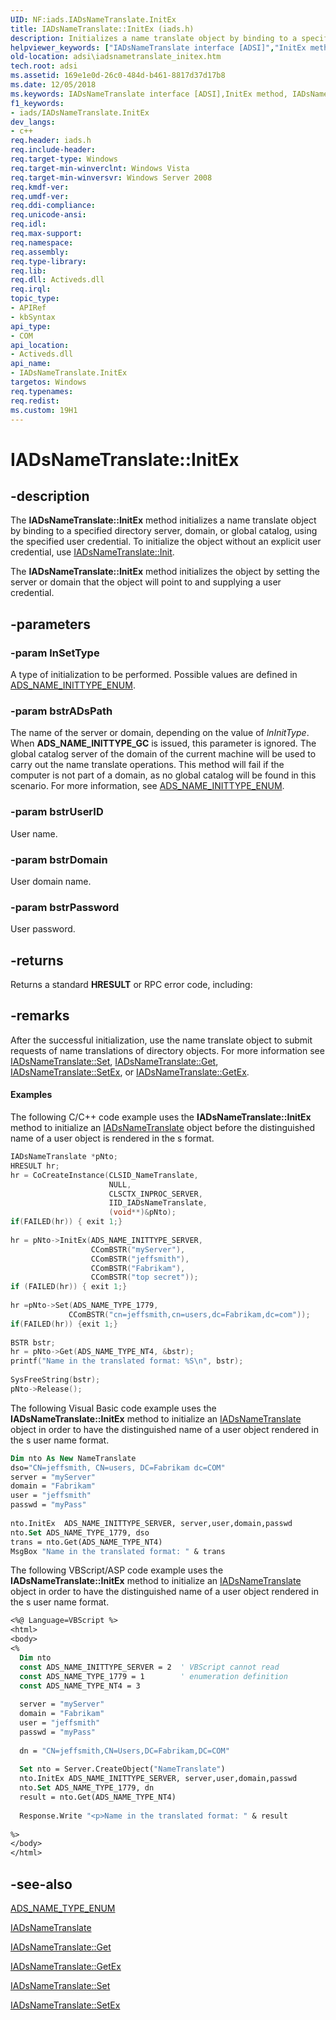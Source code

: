 ```yaml
---
UID: NF:iads.IADsNameTranslate.InitEx
title: IADsNameTranslate::InitEx (iads.h)
description: Initializes a name translate object by binding to a specified directory server, domain, or global catalog, using the specified user credential.
helpviewer_keywords: ["IADsNameTranslate interface [ADSI]","InitEx method","IADsNameTranslate.InitEx","IADsNameTranslate::InitEx","InitEx","InitEx method [ADSI]","InitEx method [ADSI]","IADsNameTranslate interface","_ds_iadsnametranslate_initex","adsi.iadsnametranslate__initex","adsi.iadsnametranslate_initex","iads/IADsNameTranslate::InitEx"]
old-location: adsi\iadsnametranslate_initex.htm
tech.root: adsi
ms.assetid: 169e1e0d-26c0-484d-b461-8817d37d17b8
ms.date: 12/05/2018
ms.keywords: IADsNameTranslate interface [ADSI],InitEx method, IADsNameTranslate.InitEx, IADsNameTranslate::InitEx, InitEx, InitEx method [ADSI], InitEx method [ADSI],IADsNameTranslate interface, _ds_iadsnametranslate_initex, adsi.iadsnametranslate__initex, adsi.iadsnametranslate_initex, iads/IADsNameTranslate::InitEx
f1_keywords:
- iads/IADsNameTranslate.InitEx
dev_langs:
- c++
req.header: iads.h
req.include-header: 
req.target-type: Windows
req.target-min-winverclnt: Windows Vista
req.target-min-winversvr: Windows Server 2008
req.kmdf-ver: 
req.umdf-ver: 
req.ddi-compliance: 
req.unicode-ansi: 
req.idl: 
req.max-support: 
req.namespace: 
req.assembly: 
req.type-library: 
req.lib: 
req.dll: Activeds.dll
req.irql: 
topic_type:
- APIRef
- kbSyntax
api_type:
- COM
api_location:
- Activeds.dll
api_name:
- IADsNameTranslate.InitEx
targetos: Windows
req.typenames: 
req.redist: 
ms.custom: 19H1
---
```


# IADsNameTranslate::InitEx


## -description


The <b>IADsNameTranslate::InitEx</b> method initializes a name translate object by binding to a specified directory server, domain, or global catalog, using the specified user credential. To initialize the object without an explicit user credential, use  <a href="https://docs.microsoft.com/windows/desktop/api/iads/nf-iads-iadsnametranslate-init">IADsNameTranslate::Init</a>.

The <b>IADsNameTranslate::InitEx</b> method initializes the object by setting the server or domain that the object will point to and supplying a user credential.


## -parameters




### -param lnSetType

A type of initialization to be performed. Possible values are defined in  <a href="/windows/win32/api/iads/ne-iads-ads_name_inittype_enum">ADS_NAME_INITTYPE_ENUM</a>.


### -param bstrADsPath

The name of the server or domain, depending on the value of <i>lnInitType</i>. When <b>ADS_NAME_INITTYPE_GC</b> is issued, this parameter is ignored. The global catalog server of the domain of the current machine will be used to carry out the name translate operations. This method will fail if the computer is not part of a domain, as no global catalog will be found in this scenario. For more information, see <a href="/windows/win32/api/iads/ne-iads-ads_name_inittype_enum">ADS_NAME_INITTYPE_ENUM</a>.


### -param bstrUserID

User name.


### -param bstrDomain

User domain name.


### -param bstrPassword

User password.


## -returns



Returns a standard <b>HRESULT</b> or RPC error code, including:




## -remarks



After the successful initialization, use the name translate object to submit requests of name translations of directory objects. For more information see  <a href="https://docs.microsoft.com/windows/desktop/api/iads/nf-iads-iadsnametranslate-set">IADsNameTranslate::Set</a>,  <a href="https://docs.microsoft.com/windows/desktop/api/iads/nf-iads-iadsnametranslate-get">IADsNameTranslate::Get</a>,  <a href="https://docs.microsoft.com/windows/desktop/api/iads/nf-iads-iadsnametranslate-setex">IADsNameTranslate::SetEx</a>, or  <a href="https://docs.microsoft.com/windows/desktop/api/iads/nf-iads-iadsnametranslate-getex">IADsNameTranslate::GetEx</a>.


#### Examples

The following C/C++ code example uses the <b>IADsNameTranslate::InitEx</b> method to initialize an <a href="https://docs.microsoft.com/windows/desktop/api/iads/nn-iads-iadsnametranslate">IADsNameTranslate</a> object before the distinguished name of a user object is rendered in the s format.


```cpp
IADsNameTranslate *pNto;
HRESULT hr;
hr = CoCreateInstance(CLSID_NameTranslate,
                      NULL,
                      CLSCTX_INPROC_SERVER,
                      IID_IADsNameTranslate,
                      (void**)&pNto);
if(FAILED(hr)) { exit 1;}
 
hr = pNto->InitEx(ADS_NAME_INITTYPE_SERVER,
                  CComBSTR("myServer"),
                  CComBSTR("jeffsmith"),
                  CComBSTR("Fabrikam"),
                  CComBSTR("top secret"));
if (FAILED(hr)) { exit 1;}
 
hr =pNto->Set(ADS_NAME_TYPE_1779,
             CComBSTR("cn=jeffsmith,cn=users,dc=Fabrikam,dc=com"));
if(FAILED(hr)) {exit 1;}
 
BSTR bstr;
hr = pNto->Get(ADS_NAME_TYPE_NT4, &bstr);
printf("Name in the translated format: %S\n", bstr);
 
SysFreeString(bstr);
pNto->Release();
```


The following Visual Basic code example uses the <b>IADsNameTranslate::InitEx</b> method to initialize an <a href="https://docs.microsoft.com/windows/desktop/api/iads/nn-iads-iadsnametranslate">IADsNameTranslate</a> object in order to have the distinguished name of a user object rendered in the s user name format.


```vb
Dim nto As New NameTranslate
dso="CN=jeffsmith, CN=users, DC=Fabrikam dc=COM"
server = "myServer"
domain = "Fabrikam"
user = "jeffsmith"
passwd = "myPass"
 
nto.InitEx  ADS_NAME_INITTYPE_SERVER, server,user,domain,passwd
nto.Set ADS_NAME_TYPE_1779, dso
trans = nto.Get(ADS_NAME_TYPE_NT4) 
MsgBox "Name in the translated format: " & trans
```


The following VBScript/ASP code example uses the <b>IADsNameTranslate::InitEx</b> method to initialize an <a href="https://docs.microsoft.com/windows/desktop/api/iads/nn-iads-iadsnametranslate">IADsNameTranslate</a> object in order to have the distinguished name of a user object rendered in the s user name format.


```vb
<%@ Language=VBScript %>
<html>
<body>
<%
  Dim nto
  const ADS_NAME_INITTYPE_SERVER = 2  ' VBScript cannot read 
  const ADS_NAME_TYPE_1779 = 1        ' enumeration definition
  const ADS_NAME_TYPE_NT4 = 3
 
  server = "myServer"
  domain = "Fabrikam"
  user = "jeffsmith"
  passwd = "myPass"
 
  dn = "CN=jeffsmith,CN=Users,DC=Fabrikam,DC=COM" 
 
  Set nto = Server.CreateObject("NameTranslate")
  nto.InitEx ADS_NAME_INITTYPE_SERVER, server,user,domain,passwd
  nto.Set ADS_NAME_TYPE_1779, dn
  result = nto.Get(ADS_NAME_TYPE_NT4)
 
  Response.Write "<p>Name in the translated format: " & result
 
%>
</body>
</html>
```





## -see-also




<a href="/windows/win32/api/iads/ne-iads-ads_name_type_enum">ADS_NAME_TYPE_ENUM</a>



<a href="https://docs.microsoft.com/windows/desktop/api/iads/nn-iads-iadsnametranslate">IADsNameTranslate</a>



<a href="https://docs.microsoft.com/windows/desktop/api/iads/nf-iads-iadsnametranslate-get">IADsNameTranslate::Get</a>



<a href="https://docs.microsoft.com/windows/desktop/api/iads/nf-iads-iadsnametranslate-getex">IADsNameTranslate::GetEx</a>



<a href="https://docs.microsoft.com/windows/desktop/api/iads/nf-iads-iadsnametranslate-set">IADsNameTranslate::Set</a>



<a href="https://docs.microsoft.com/windows/desktop/api/iads/nf-iads-iadsnametranslate-setex">IADsNameTranslate::SetEx</a>
 

 

